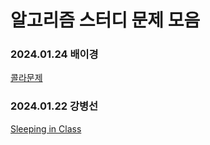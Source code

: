 # 알고리즘 스터디 문제 모음

### 2024.01.24 배이경

[콜라문제](https://school.programmers.co.kr/learn/courses/30/lessons/132267)

### 2024.01.22 강병선

[Sleeping in Class](https://www.acmicpc.net/problem/24620)
